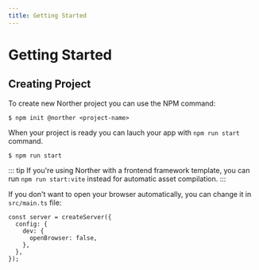 ```yaml
---
title: Getting Started
---
```


# Getting Started

## Creating Project

To create new Norther project you can use the NPM command:

```shell
$ npm init @norther <project-name>
```

When your project is ready you can lauch your app with `npm run start` command.

```shell
$ npm run start
```

::: tip
If you're using Norther with a frontend framework template, you can run `npm run start:vite` instead for automatic asset compilation.
:::

If you don't want to open your browser automatically, you can change it in `src/main.ts` file:

```ts{4}
const server = createServer({
  config: {
    dev: {
      openBrowser: false,
    },
  },
});
```
